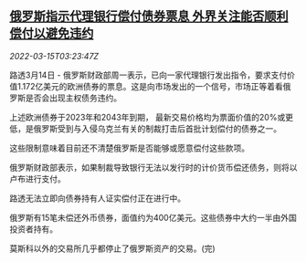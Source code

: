 <!--1647315062000-->
[俄罗斯指示代理银行偿付债券票息 外界关注能否顺利偿付以避免违约](https://cn.reuters.com/article/russia-ordering-coupon-payments-0314-mon-idCNKCS2LC09O)
------

<div><i>2022-03-15T03:23:47Z</i></div><p>路透3月14日 - 俄罗斯财政部周一表示，已向一家代理银行发出指令，要求支付价值1.172亿美元的欧洲债券的票息。这是向市场发出的一个信号，市场正等着看俄罗斯是否会出现主权债务违约。</p><p>上述欧洲债券于2023年和2043年到期， 最新交易价格均为票面价值的20%或更低，是俄罗斯受到与入侵乌克兰有关的制裁打击后首批计划偿付的债券之一。</p><p>这些限制意味着目前还不清楚俄罗斯是否能够或愿意偿付这些款项。</p><p>俄罗斯财政部表示，如果制裁导致银行无法以发行时的计价货币偿还债务，则将以卢布进行支付。</p><p>路透无法立即向债券持有人证实偿付正在进行中。</p><p>俄罗斯有15笔未偿还外币债券，面值约为400亿美元。这些债券中大约一半由外国投资者持有。</p><p>莫斯科以外的交易所几乎都停止了俄罗斯资产的交易。(完)</p>
